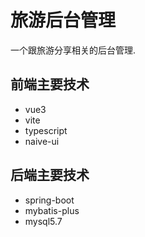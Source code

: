 # 旅游后台管理

一个跟旅游分享相关的后台管理.

## 前端主要技术

- vue3
- vite
- typescript
- naive-ui

## 后端主要技术

- spring-boot
- mybatis-plus
- mysql5.7
